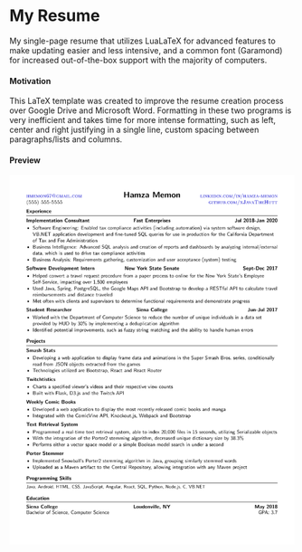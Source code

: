 # My Resume
My single-page resume that utilizes LuaLaTeX for advanced features to make updating easier and less
intensive, and a common font (Garamond) for increased out-of-the-box support with the majority of computers.

#### Motivation
This LaTeX template was created to improve the resume creation process over Google Drive and
Microsoft Word. Formatting in these two programs is very inefficient and takes time for more intense
formatting, such as left, center and right justifying in a single line, custom spacing between
paragraphs/lists and columns.


#### Preview
![resume](resume.png)
